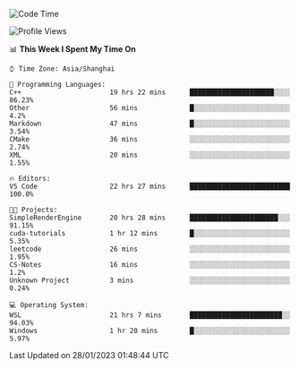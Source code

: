 <!--START_SECTION:waka-->
![Code Time](http://img.shields.io/badge/Code%20Time-621%20hrs%2021%20mins-blue)

![Profile Views](http://img.shields.io/badge/Profile%20Views-0-blue)

📊 **This Week I Spent My Time On** 

```text
⌚︎ Time Zone: Asia/Shanghai

💬 Programming Languages: 
C++                      19 hrs 22 mins      █████████████████████░░░░   86.23% 
Other                    56 mins             █░░░░░░░░░░░░░░░░░░░░░░░░   4.2% 
Markdown                 47 mins             █░░░░░░░░░░░░░░░░░░░░░░░░   3.54% 
CMake                    36 mins             ░░░░░░░░░░░░░░░░░░░░░░░░░   2.74% 
XML                      20 mins             ░░░░░░░░░░░░░░░░░░░░░░░░░   1.55%

🔥 Editors: 
VS Code                  22 hrs 27 mins      █████████████████████████   100.0%

🐱‍💻 Projects: 
SimpleRenderEngine       20 hrs 28 mins      ██████████████████████░░░   91.15% 
cuda-tutorials           1 hr 12 mins        █░░░░░░░░░░░░░░░░░░░░░░░░   5.35% 
leetcode                 26 mins             ░░░░░░░░░░░░░░░░░░░░░░░░░   1.95% 
CS-Notes                 16 mins             ░░░░░░░░░░░░░░░░░░░░░░░░░   1.2% 
Unknown Project          3 mins              ░░░░░░░░░░░░░░░░░░░░░░░░░   0.24%

💻 Operating System: 
WSL                      21 hrs 7 mins       ███████████████████████░░   94.03% 
Windows                  1 hr 20 mins        █░░░░░░░░░░░░░░░░░░░░░░░░   5.97%

```


 Last Updated on 28/01/2023 01:48:44 UTC
<!--END_SECTION:waka-->